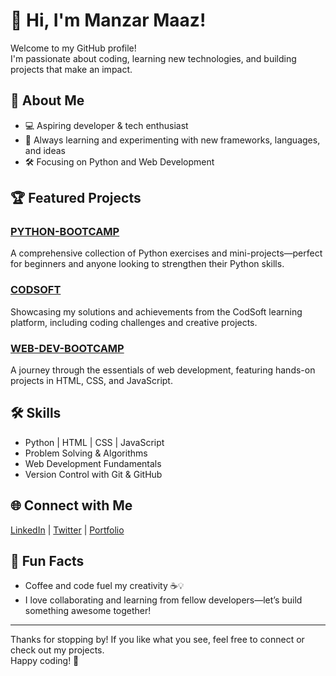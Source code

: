 # 👋 Hi, I'm Manzar Maaz!

Welcome to my GitHub profile!  
I'm passionate about coding, learning new technologies, and building projects that make an impact.

## 🚀 About Me
- 💻 Aspiring developer & tech enthusiast
- 🌱 Always learning and experimenting with new frameworks, languages, and ideas
- 🛠️ Focusing on Python and Web Development

## 🏆 Featured Projects

### [PYTHON-BOOTCAMP](https://github.com/ManzarMaaz/PYTHON-BOOTCAMP)
A comprehensive collection of Python exercises and mini-projects—perfect for beginners and anyone looking to strengthen their Python skills.

### [CODSOFT](https://github.com/ManzarMaaz/CODSOFT)
Showcasing my solutions and achievements from the CodSoft learning platform, including coding challenges and creative projects.

### [WEB-DEV-BOOTCAMP](https://github.com/ManzarMaaz/WEB-DEV-BOOTCAMP)
A journey through the essentials of web development, featuring hands-on projects in HTML, CSS, and JavaScript.

## 🛠️ Skills
- Python | HTML | CSS | JavaScript
- Problem Solving & Algorithms
- Web Development Fundamentals
- Version Control with Git & GitHub

## 🌐 Connect with Me
<!-- Add your social links below -->
[LinkedIn](#) | [Twitter](#) | [Portfolio](#)

## 🎯 Fun Facts
- Coffee and code fuel my creativity ☕💡
- I love collaborating and learning from fellow developers—let’s build something awesome together!

---

Thanks for stopping by! If you like what you see, feel free to connect or check out my projects.  
Happy coding! 🚀
